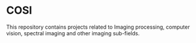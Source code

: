 # COSI
This repository contains projects related to Imaging processing, computer vision, spectral imaging and other imaging sub-fields. 
